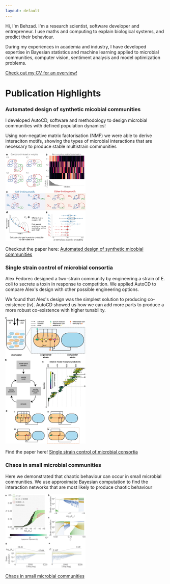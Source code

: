 ```yaml
---
layout: default
---
```


Hi, I'm Behzad. I'm a research scientist, software developer and entrepreneur. I use maths and computing to explain biological systems, and predict their behaviour.

During my experiences in academia and industry, I have developed expertise in Bayesian statistics and machine learning applied to microbial communities, computer vision, sentiment analysis and model optimization problems. 

<a target="_blank" href="/assets/files/Behzad_Karkaria_CV_DS_nopic_v2.pdf">Check out my CV for an overview!</a>

# Publication Highlights

### Automated design of synthetic micobial communities
I developed AutoCD, software and methodology to design microbial communities with defined population dynamics! 

Using non-negative matrix factorisation (NMF) we were able to derive interaciton motifs, showing the types of microbial interactions that are necessary to produce stable multistrain communities

<img src="/assets/images/41467_2020_20756_Fig3_HTML.png.webp" class="center" width="50%" height="50%">


Checkout the paper here:  <a target="_blank" rel="noopener noreferrer" href="https://www.nature.com/articles/s41467-020-20756-2">Automated design of synthetic micobial communities</a>


### Single strain control of microbial consortia
Alex Fedorec designed a two-strain community by engineering a strain of E. coli to secrete a toxin in response to competition. We applied AutoCD to compare Alex's design with other possible engineering options. 

We found that Alex's design was the simplest solution to producing co-existence (iv). AutoCD showed us how we can add more parts to produce a more robust co-existence with higher tunability.

<img src="/assets/images/41467_2021_22240_Fig9_HTML.png.webp" class="center" width="50%" height="50%">

Find the paper here! <a target="_blank" rel="noopener noreferrer" href="https://www.nature.com/articles/s41467-021-22240-x#Sec2">Single strain control of microbial consortia</a>

### Chaos in small microbial communities
Here we demonstrated that chaotic behaviour can occur in small microbial communities. We use approximate Bayesian computation to find the interaction networks that are most likely to produce chaotic behaviour

<img src="/assets/images/F4.large.jpg" class="center" width="50%" height="50%">

<a target="_blank" rel="noopener noreferrer" href="https://www.biorxiv.org/content/10.1101/2021.09.06.459097v1.abstract">Chaos in small microbial communities</a>